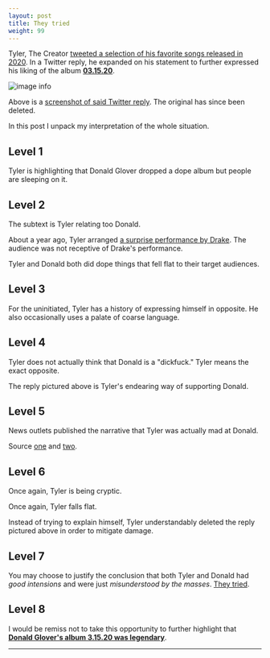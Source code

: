 ```yaml
---
layout: post
title: They tried
weight: 99
---
```


Tyler, The Creator [tweeted a selection of his favorite songs released in 2020](https://twitter.com/tylerthecreator/status/1337462813602717702?s=20). In a Twitter reply, he expanded on his statement to further expressed his liking of the album [**03.15.20**](https://smarturl.it/3152020DGP).

![image info](https://0x213F.com/images/tyler-tweet-1.png)

Above is a [screenshot of said Twitter reply](https://twitter.com/maximuscruzrod/status/1337501251928346624). The original has since been deleted.

In this post I unpack my interpretation of the whole situation.

## Level 1

Tyler is highlighting that Donald Glover dropped a dope album but people are sleeping on it.

## Level 2

The subtext is Tyler relating too Donald.

About a year ago, Tyler arranged [a surprise performance by Drake](https://livemusicblog.com/news/drake-makes-surprise-appearance-at-camp-flog-gnaw/). The audience was not receptive of Drake's performance.

Tyler and Donald both did dope things that fell flat to their target audiences.

## Level 3

For the uninitiated, Tyler has a history of expressing himself in opposite. He also occasionally uses a palate of coarse language.

## Level 4

Tyler does not actually think that Donald is a "dickfuck." Tyler means the exact opposite.

The reply pictured above is Tyler's endearing way of supporting Donald.

## Level 5

News outlets published the narrative that Tyler was actually mad at Donald.

Source [one](https://www.complex.com/music/2020/12/tyler-the-creator-praises-childish-gambino-3-15-20) and [two](https://uproxx.com/music/tyler-the-creator-donald-glover-3-15-20/]).

## Level 6

Once again, Tyler is being cryptic.

Once again, Tyler falls flat.

Instead of trying to explain himself, Tyler understandably deleted the reply pictured above in order to mitigate damage.

## Level 7

You may choose to justify the conclusion that both Tyler and Donald had _good intensions_ and were just _misunderstood by the masses_. [They tried](https://0x213F.com/They-tried).

## Level 8

I would be remiss not to take this opportunity to further highlight that [**Donald Glover's album 3.15.20 was legendary**](https://0x213F.com/No-sound).

---
